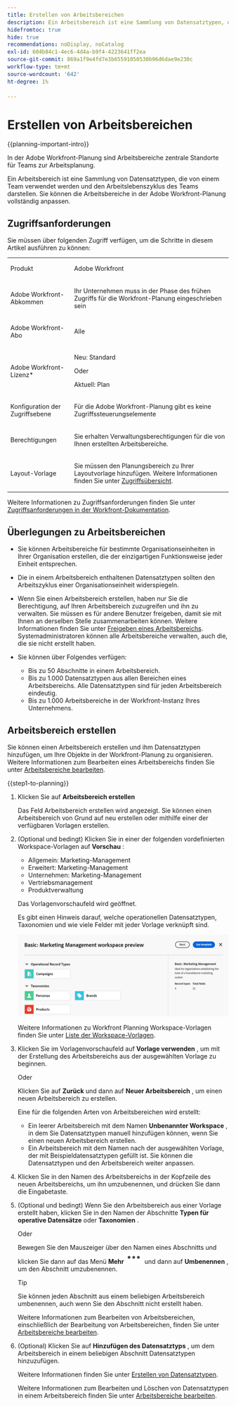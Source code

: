 ```yaml
---
title: Erstellen von Arbeitsbereichen
description: Ein Arbeitsbereich ist eine Sammlung von Datensatztypen, die von einem Team verwendet werden und den Arbeitslebenszyklus des Teams darstellen. Sie können die Arbeitsbereiche in der Adobe Workfront-Planung vollständig anpassen. Die Typen von Datensätzen sind nach Abschnitten in einem Arbeitsbereich organisiert.
hidefromtoc: true
hide: true
recommendations: noDisplay, noCatalog
exl-id: 604b84c1-4ec6-4d4a-b9f4-4223641ff2ea
source-git-commit: 869a1f9e4fd7e3b65591050530b96d6dae9e230c
workflow-type: tm+mt
source-wordcount: '642'
ht-degree: 1%

---
```


<!--udpate the metadata with real information when making this avilable in TOC and in the left nav-->

# Erstellen von Arbeitsbereichen

{{planning-important-intro}}

In der Adobe Workfront-Planung sind Arbeitsbereiche zentrale Standorte für Teams zur Arbeitsplanung.

Ein Arbeitsbereich ist eine Sammlung von Datensatztypen, die von einem Team verwendet werden und den Arbeitslebenszyklus des Teams darstellen. Sie können die Arbeitsbereiche in der Adobe Workfront-Planung vollständig anpassen.

## Zugriffsanforderungen

Sie müssen über folgenden Zugriff verfügen, um die Schritte in diesem Artikel ausführen zu können:

<table style="table-layout:auto">
 <col>
 </col>
 <col>
 </col>
 <tbody>
    <tr>
<tr>
<td>
   <p> Produkt</p> </td>
   <td>
   <p> Adobe Workfront</p> </td>
  </tr>  
 <td role="rowheader"><p>Adobe Workfront-Abkommen</p></td>
   <td>
<p>Ihr Unternehmen muss in der Phase des frühen Zugriffs für die Workfront-Planung eingeschrieben sein </p>
   </td>
  </tr>
  <tr>
   <td role="rowheader"><p>Adobe Workfront-Abo</p></td>
   <td>
<p>Alle</p>
   </td>
  </tr>
  <tr>
   <td role="rowheader"><p>Adobe Workfront-Lizenz*</p></td>
   <td>
   <p>Neu: Standard</p>
   Oder
   <p>Aktuell: Plan</p> 
  </td>
  </tr>

<tr>
   <td role="rowheader"><p>Konfiguration der Zugriffsebene</p></td>
   <td> <p>Für die Adobe Workfront-Planung gibt es keine Zugriffssteuerungselemente</p>
</td>
  </tr>

<tr>
   <td role="rowheader"><p>Berechtigungen</p></td>
   <td> <p>Sie erhalten Verwaltungsberechtigungen für die von Ihnen erstellten Arbeitsbereiche. </p>  
</td>
  </tr>

<tr>
   <td role="rowheader"><p>Layout-Vorlage</p></td>
   <td> <p>Sie müssen den Planungsbereich zu Ihrer Layoutvorlage hinzufügen. Weitere Informationen finden Sie unter <a href="/help/quicksilver/planning/access/access-overview.md">Zugriffsübersicht</a>. </p>  
</td>
  </tr>

</tbody>
</table>

Weitere Informationen zu Zugriffsanforderungen finden Sie unter [Zugriffsanforderungen in der Workfront-Dokumentation](/help/quicksilver/administration-and-setup/add-users/access-levels-and-object-permissions/access-level-requirements-in-documentation.md).

<!--Maybe enable this at GA - but Planning is not supposed to have Access controls in the Workfront Access Level: 
>[!NOTE]
>
>If you don't have access, ask your Workfront administrator if they set additional restrictions in your access level. For information on how a Workfront administrator can change your access level, see [Create or modify custom access levels](/help/quicksilver/administration-and-setup/administration-and-setup/add-users/configure-and-grant-access/create-modify-access-levels.md). -->

<!-- Notes to add for the table: for the "Workfront plans" row: the above is only for closed beta; when going to GA - activate the following plans:    
<p>Current plan: Prime and Ultimate</p>
<p>Legacy plan: Enterprise</p>-->

<!-- Notes for the table: for the "Workfront access" row: <p>For more information, see <a href="../../administration-and-setup/add-users/access-levels-and-object-permissions/wf-licenses.md" class="MCXref xref">Adobe Workfront licenses overview</a>.</p>-->

## Überlegungen zu Arbeitsbereichen

* Sie können Arbeitsbereiche für bestimmte Organisationseinheiten in Ihrer Organisation erstellen, die der einzigartigen Funktionsweise jeder Einheit entsprechen.
* Die in einem Arbeitsbereich enthaltenen Datensatztypen sollten den Arbeitszyklus einer Organisationseinheit widerspiegeln.
* Wenn Sie einen Arbeitsbereich erstellen, haben nur Sie die Berechtigung, auf Ihren Arbeitsbereich zuzugreifen und ihn zu verwalten. Sie müssen es für andere Benutzer freigeben, damit sie mit Ihnen an derselben Stelle zusammenarbeiten können. Weitere Informationen finden Sie unter [Freigeben eines Arbeitsbereichs](/help/quicksilver/planning/access/share-workspaces.md). Systemadministratoren können alle Arbeitsbereiche verwalten, auch die, die sie nicht erstellt haben.
* Sie können über Folgendes verfügen:

   * Bis zu 50 Abschnitte in einem Arbeitsbereich.
   * Bis zu 1.000 Datensatztypen aus allen Bereichen eines Arbeitsbereichs. Alle Datensatztypen sind für jeden Arbeitsbereich eindeutig. <!--this might change-->
   * Bis zu 1.000 Arbeitsbereiche in der Workfront-Instanz Ihres Unternehmens.


## Arbeitsbereich erstellen

Sie können einen Arbeitsbereich erstellen und ihm Datensatztypen hinzufügen, um Ihre Objekte in der Workfront-Planung zu organisieren. Weitere Informationen zum Bearbeiten eines Arbeitsbereichs finden Sie unter [Arbeitsbereiche bearbeiten](/help/quicksilver/planning/architecture/edit-workspaces.md).

{{step1-to-planning}}

1. Klicken Sie auf **Arbeitsbereich erstellen**

   Das Feld Arbeitsbereich erstellen wird angezeigt. Sie können einen Arbeitsbereich von Grund auf neu erstellen oder mithilfe einer der verfügbaren Vorlagen erstellen.

1. (Optional und bedingt) Klicken Sie in einer der folgenden vordefinierten Workspace-Vorlagen auf **Vorschau** :

   * Allgemein: Marketing-Management
   * Erweitert: Marketing-Management
   * Unternehmen: Marketing-Management
   * Vertriebsmanagement
   * Produktverwaltung

   Das Vorlagenvorschaufeld wird geöffnet.

   Es gibt einen Hinweis darauf, welche operationellen Datensatztypen, Taxonomien und wie viele Felder mit jeder Vorlage verknüpft sind.

   ![](assets/previewing-a-workspace-template.png)

   Weitere Informationen zu Workfront Planning Workspace-Vorlagen finden Sie unter [Liste der Workspace-Vorlagen](/help/quicksilver/planning/architecture/workspace-templates.md).

1. Klicken Sie im Vorlagenvorschaufeld auf **Vorlage verwenden** , um mit der Erstellung des Arbeitsbereichs aus der ausgewählten Vorlage zu beginnen.

   Oder

   Klicken Sie auf **Zurück** und dann auf **Neuer Arbeitsbereich** , um einen neuen Arbeitsbereich zu erstellen.

   Eine für die folgenden Arten von Arbeitsbereichen wird erstellt:

   * Ein leerer Arbeitsbereich mit dem Namen **Unbenannter Workspace** , in dem Sie Datensatztypen manuell hinzufügen können, wenn Sie einen neuen Arbeitsbereich erstellen.
   * Ein Arbeitsbereich mit dem Namen nach der ausgewählten Vorlage, der mit Beispieldatensatztypen gefüllt ist. Sie können die Datensatztypen und den Arbeitsbereich weiter anpassen.

1. Klicken Sie in den Namen des Arbeitsbereichs in der Kopfzeile des neuen Arbeitsbereichs, um ihn umzubenennen, und drücken Sie dann die Eingabetaste.

1. (Optional und bedingt) Wenn Sie den Arbeitsbereich aus einer Vorlage erstellt haben, klicken Sie in den Namen der Abschnitte **Typen für operative Datensätze** oder **Taxonomien** .

   Oder

   Bewegen Sie den Mauszeiger über den Namen eines Abschnitts und klicken Sie dann auf das Menü **Mehr** ![](assets/more-menu.png) und dann auf **Umbenennen** , um den Abschnitt umzubenennen.

   >[!TIP]
   >
   >Sie können jeden Abschnitt aus einem beliebigen Arbeitsbereich umbenennen, auch wenn Sie den Abschnitt nicht erstellt haben.

   Weitere Informationen zum Bearbeiten von Arbeitsbereichen, einschließlich der Bearbeitung von Arbeitsbereichen, finden Sie unter [Arbeitsbereiche bearbeiten](/help/quicksilver/planning/architecture/edit-workspaces.md).

1. (Optional) Klicken Sie auf **Hinzufügen des Datensatztyps** , um dem Arbeitsbereich in einem beliebigen Abschnitt Datensatztypen hinzuzufügen.

   Weitere Informationen finden Sie unter [Erstellen von Datensatztypen](/help/quicksilver/planning/architecture/create-record-types.md).

   Weitere Informationen zum Bearbeiten und Löschen von Datensatztypen in einem Arbeitsbereich finden Sie unter [Arbeitsbereiche bearbeiten](/help/quicksilver/planning/architecture/edit-workspaces.md).


